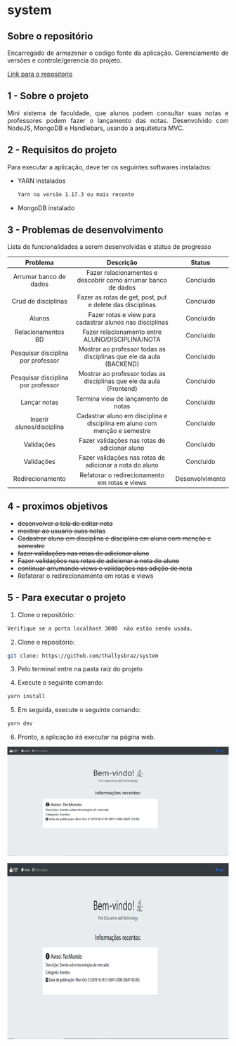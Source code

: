 # system

## Sobre o repositório

<p align="justify"> Encarregado de armazenar o codigo fonte da aplicação. Gerenciamento de versões e controle/gerencia do projeto.</p>

[Link para o repositorio](https://github.com/thallysbraz/system)

## 1 - Sobre o projeto

<p align="justify">Mini sistema de faculdade, que alunos podem consultar suas notas e professores podem fazer o lançamento das notas. Desenvolvido com NodeJS, MongoDB e Handlebars, usando a arquitetura MVC.</p>

## 2 - Requisitos do projeto

<p align="justify">Para executar a aplicação, deve ter os seguintes softwares instalados:</p>

<ul>

<li>YARN instalados</li>

```bash
Yarn na versão 1.17.3 ou mais recente
```

<li>MongoDB instalado</li>

</ul>

## 3 - Problemas de desenvolvimento

Lista de funcionalidades a serem desenvolvidas e status de progresso

|              Problema              |                                 Descrição                                 |     Status      |
| :--------------------------------: | :-----------------------------------------------------------------------: | :-------------: |
|       Arrumar banco de dados       |       Fazer relacionamentos e descobrir como arrumar banco de dados       |    Concluido    |
|        Crud de disciplinas         |         Fazer as rotas de get, post, put e delete das disciplinas         |    Concluido    |
|               Alunos               |         Fazer rotas e view para cadastrar alunos nas disciplinas          |    Concluido    |
|         Relacionamentos BD         |             Fazer relacionamento entre ALUNO/DISCIPLINA/NOTA              |    Concluido    |
| Pesquisar disciplina por professor |    Mostrar ao professor todas as disciplinas que ele da aula (BACKEND)    |    Concluido    |
| Pesquisar disciplina por professor |   Mostrar ao professor todas as disciplinas que ele da aula (Frontend)    |    Concluido    |
|            Lançar notas            |                    Termina view de lançamento de notas                    |    Concluido    |
|     Inserir alunos/disciplina      | Cadastrar aluno em disciplina e disciplina em aluno com menção e semestre |    Concluido    |
|             Validações             |               Fazer validações nas rotas de adicionar aluno               |    Concluido    |
|             Validações             |          Fazer validações nas rotas de adicionar a nota do aluno          |    Concluido    |
|          Redirecionamento          |               Refatorar o redirecionamento em rotas e views               | Desenvolvimento |

## 4 - proximos objetivos

- ~~desenvolver a tela de editar nota~~
- ~~mostrar ao usuario suas notas~~
- ~~Cadastrar aluno em disciplina e disciplina em aluno com menção e semestre~~
- ~~fazer validações nas rotas de adicionar aluno~~
- ~~Fazer validações nas rotas de adicionar a nota do aluno~~
- ~~continuar arrumando views e validações nas adição de nota~~
- Refatorar o redirecionamento em rotas e views

## 5 - Para executar o projeto

1. Clone o repositório:

```bash
Verifique se a porta localhost 3000  não estão sendo usada.
```

2. Clone o repositório:

```bash
git clone: https://github.com/thallysbraz/system
```

3. Pelo terminal entre na pasta raiz do projeto

4. Execute o seguinte comando:

```bash
yarn install
```

5. Em seguida, execute o seguinte comando:

```bash
yarn dev
```

6. Pronto, a aplicação irá executar na página web.

![](./image/System.png)

<p align="center"> <img src="https://github.com/thallysbraz/system/blob/master/image/System.PNG" width="auto" height="400" />
